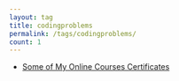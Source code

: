 ```yaml
---
layout: tag
title: codingproblems
permalink: /tags/codingproblems/
count: 1
---
```


- [Some of My Online Courses Certificates](https://samirpaulb.github.io/blog-jekyll/posts/some-of-my-online-courses-certificates/)

